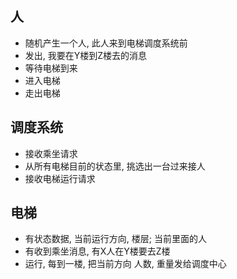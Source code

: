 ## 人 ##
 - 随机产生一个人, 此人来到电梯调度系统前
 - 发出, 我要在Y楼到Z楼去的消息
 - 等待电梯到来
 - 进入电梯
 - 走出电梯
 
## 调度系统 ##
 - 接收乘坐请求
 - 从所有电梯目前的状态里, 挑选出一台过来接人
 - 接收电梯运行请求
 
## 电梯 ##
 - 有状态数据, 当前运行方向, 楼层; 当前里面的人
 - 有收到乘坐消息, 有X人在Y楼要去Z楼
 - 运行, 每到一楼, 把当前方向 人数, 重量发给调度中心
 